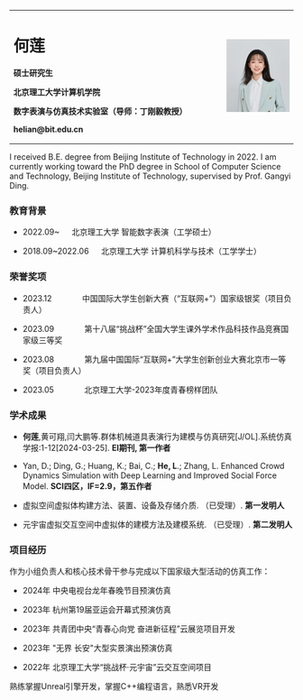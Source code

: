

<table border="0">
  <tr>
    <td width="75%">
      <h1>何莲</h1>
      <p><b>硕士研究生</b></p>
      <p><b>北京理工大学计算机学院</b></p>
      <p><b>数字表演与仿真技术实验室（导师：丁刚毅教授）</b></p>
      <p><b>helian@bit.edu.cn</b></p>
    </td>
    <td width="25%">
      <img src="figs/HeL.jpg" width="100%">   
    </td>
  </tr>
</table>




I received B.E. degree from  Beijing Institute of Technology in 2022. I am currently working toward the PhD degree in School of Computer Science and Technology, Beijing Institute of Technology, supervised by Prof. Gangyi Ding. 

### 教育背景
  - 2022.09~ &emsp; 北京理工大学 智能数字表演（工学硕士）
  
  - 2018.09~2022.06 &emsp; 北京理工大学 计算机科学与技术（工学学士）


### 荣誉奖项
  - 2023.12 &emsp; &emsp; &emsp;中国国际大学生创新大赛（“互联网+”）国家级银奖（项目负责人）
    
  - 2023.09 &emsp; &emsp; &emsp;第十八届“挑战杯”全国大学生课外学术作品科技作品竞赛国家级三等奖

  - 2023.08 &emsp; &emsp; &emsp;第九届中国国际“互联网+”大学生创新创业大赛北京市一等奖（项目负责人）
  
  - 2023.05 &emsp; &emsp; &emsp;北京理工大学-2023年度青春榜样团队


### 学术成果
  - **何莲**,黄可翔,闫大鹏等.群体机械道具表演行为建模与仿真研究[J/OL].系统仿真学报:1-12[2024-03-25]. **EI期刊, 第一作者**
    
  - Yan, D.; Ding, G.; Huang, K.; Bai, C.; **He, L**.; Zhang, L. Enhanced Crowd Dynamics Simulation with Deep Learning and Improved Social Force Model. **SCI四区，IF=2.9，第五作者**
  
  - 虚拟空间虚拟体构建方法、装置、设备及存储介质. （已受理）. **第一发明人**
  
  - 元宇宙虚拟交互空间中虚拟体的建模方法及建模系统. （已受理）. **第二发明人**


### 项目经历
作为小组负责人和核心技术骨干参与完成以下国家级大型活动的仿真工作：
  - 2024年 中央电视台龙年春晚节目预演仿真
 
  - 2023年 杭州第19届亚运会开幕式预演仿真

  - 2023年 共青团中央“青春心向党 奋进新征程”云展览项目开发

  - 2023年 "无界 长安"大型实景演出预演仿真
 
  - 2022年 北京理工大学“挑战杯·元宇宙”云交互空间项目
 

熟练掌握Unreal引擎开发，掌握C++编程语言，熟悉VR开发
